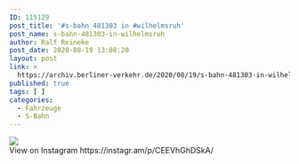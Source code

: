 ```yaml
---
ID: 115129
post_title: '#s-bahn 481303 in #wilhelmsruh'
post_name: s-bahn-481303-in-wilhelmsruh
author: Ralf Reineke
post_date: 2020-08-19 13:08:20
layout: post
link: >
  https://archiv.berliner-verkehr.de/2020/08/19/s-bahn-481303-in-wilhelmsruh/
published: true
tags: [ ]
categories:
  - Fahrzeuge
  - S-Bahn
---
```

<div><img src='https://scontent-iad3-1.cdninstagram.com/v/t51.29350-15/117699509_332318534473638_4066951766342661539_n.jpg?_nc_cat=111&_nc_sid=8ae9d6&_nc_ohc=Xx00__PAjikAX-brYj9&_nc_ht=scontent-iad3-1.cdninstagram.com&oh=01ae4af0417efba7585a85d55341eee7&oe=5F648A6A' style='max-width:600px;' /><br/><div>View on Instagram https://instagr.am/p/CEEVhGhDSkA/</div></div>